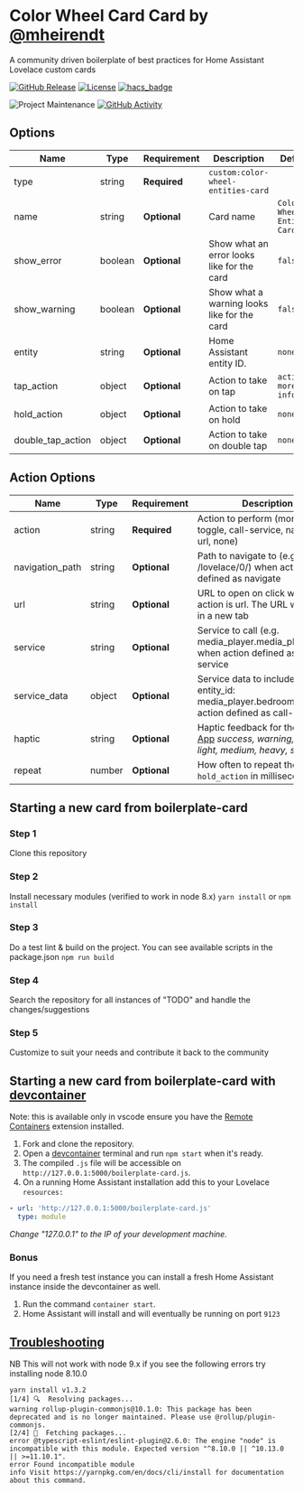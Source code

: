 # Color Wheel Card Card by [@mheirendt](https://www.github.com/mheirendt)

A community driven boilerplate of best practices for Home Assistant Lovelace custom cards

[![GitHub Release][releases-shield]][releases]
[![License][license-shield]](LICENSE.md)
[![hacs_badge](https://img.shields.io/badge/HACS-Default-orange.svg?style=for-the-badge)](https://github.com/custom-components/hacs)

![Project Maintenance][maintenance-shield]
[![GitHub Activity][commits-shield]][commits]

## Options

| Name              | Type    | Requirement  | Description                                 | Default             |
| ----------------- | ------- | ------------ | ------------------------------------------- | ------------------- |
| type              | string  | **Required** | `custom:color-wheel-entities-card`                   |
| name              | string  | **Optional** | Card name                                   | `Color Wheel Entities Card`       |
| show_error        | boolean | **Optional** | Show what an error looks like for the card  | `false`             |
| show_warning      | boolean | **Optional** | Show what a warning looks like for the card | `false`             |
| entity            | string  | **Optional** | Home Assistant entity ID.                   | `none`              |
| tap_action        | object  | **Optional** | Action to take on tap                       | `action: more-info` |
| hold_action       | object  | **Optional** | Action to take on hold                      | `none`              |
| double_tap_action | object  | **Optional** | Action to take on double tap                | `none`              |

## Action Options

| Name            | Type   | Requirement  | Description                                                                                                                            | Default     |
| --------------- | ------ | ------------ | -------------------------------------------------------------------------------------------------------------------------------------- | ----------- |
| action          | string | **Required** | Action to perform (more-info, toggle, call-service, navigate url, none)                                                                | `more-info` |
| navigation_path | string | **Optional** | Path to navigate to (e.g. /lovelace/0/) when action defined as navigate                                                                | `none`      |
| url             | string | **Optional** | URL to open on click when action is url. The URL will open in a new tab                                                                | `none`      |
| service         | string | **Optional** | Service to call (e.g. media_player.media_play_pause) when action defined as call-service                                               | `none`      |
| service_data    | object | **Optional** | Service data to include (e.g. entity_id: media_player.bedroom) when action defined as call-service                                     | `none`      |
| haptic          | string | **Optional** | Haptic feedback for the [Beta IOS App](http://home-assistant.io/ios/beta) _success, warning, failure, light, medium, heavy, selection_ | `none`      |
| repeat          | number | **Optional** | How often to repeat the `hold_action` in milliseconds.                                                                                 | `non`       |

## Starting a new card from boilerplate-card

### Step 1

Clone this repository

### Step 2

Install necessary modules (verified to work in node 8.x)
`yarn install` or `npm install`

### Step 3

Do a test lint & build on the project. You can see available scripts in the package.json
`npm run build`

### Step 4

Search the repository for all instances of "TODO" and handle the changes/suggestions

### Step 5

Customize to suit your needs and contribute it back to the community

## Starting a new card from boilerplate-card with [devcontainer][devcontainer]

Note: this is available only in vscode ensure you have the [Remote Containers](https://marketplace.visualstudio.com/items?itemName=ms-vscode-remote.remote-containers) extension installed.

1. Fork and clone the repository.
2. Open a [devcontainer][devcontainer] terminal and run `npm start` when it's ready.
3. The compiled `.js` file will be accessible on
   `http://127.0.0.1:5000/boilerplate-card.js`.
4. On a running Home Assistant installation add this to your Lovelace
   `resources:`

```yaml
- url: 'http://127.0.0.1:5000/boilerplate-card.js'
  type: module
```

_Change "127.0.0.1" to the IP of your development machine._

### Bonus

If you need a fresh test instance you can install a fresh Home Assistant instance inside the devcontainer as well.

1. Run the command `container start`.
2. Home Assistant will install and will eventually be running on port `9123`

## [Troubleshooting](https://github.com/thomasloven/hass-config/wiki/Lovelace-Plugins)

NB This will not work with node 9.x if you see the following errors try installing node 8.10.0

```yarn install
yarn install v1.3.2
[1/4] 🔍  Resolving packages...
warning rollup-plugin-commonjs@10.1.0: This package has been deprecated and is no longer maintained. Please use @rollup/plugin-commonjs.
[2/4] 🚚  Fetching packages...
error @typescript-eslint/eslint-plugin@2.6.0: The engine "node" is incompatible with this module. Expected version "^8.10.0 || ^10.13.0 || >=11.10.1".
error Found incompatible module
info Visit https://yarnpkg.com/en/docs/cli/install for documentation about this command.
```

[commits-shield]: https://img.shields.io/github/commit-activity/y/custom-cards/boilerplate-card.svg?style=for-the-badge
[commits]: https://github.com/custom-cards/boilerplate-card/commits/master
[devcontainer]: https://code.visualstudio.com/docs/remote/containers
[discord]: https://discord.gg/5e9yvq
[discord-shield]: https://img.shields.io/discord/330944238910963714.svg?style=for-the-badge
[forum-shield]: https://img.shields.io/badge/community-forum-brightgreen.svg?style=for-the-badge
[forum]: https://community.home-assistant.io/c/projects/frontend
[license-shield]: https://img.shields.io/github/license/custom-cards/boilerplate-card.svg?style=for-the-badge
[maintenance-shield]: https://img.shields.io/maintenance/yes/2020.svg?style=for-the-badge
[releases-shield]: https://img.shields.io/github/release/custom-cards/boilerplate-card.svg?style=for-the-badge
[releases]: https://github.com/custom-cards/boilerplate-card/releases
